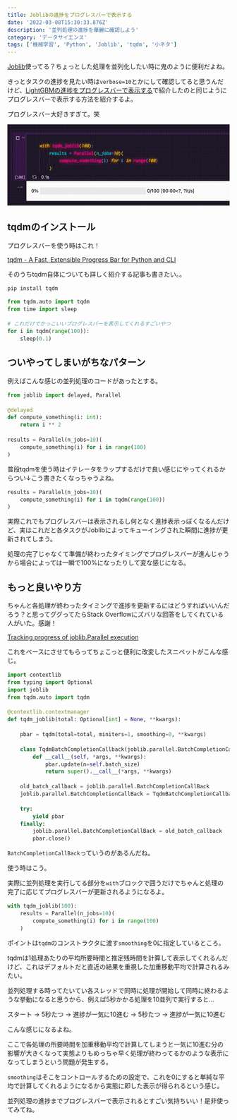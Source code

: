 ```yaml
---
title: Joblibの進捗をプログレスバーで表示する
date: '2022-03-08T15:30:33.876Z'
description: '並列処理の進捗を華麗に確認しよう'
category: 'データサイエンス'
tags: ['機械学習', 'Python', 'Joblib', 'tqdm', '小ネタ']
---
```


[Joblib](https://joblib.readthedocs.io/)使ってる？ちょっとした処理を並列化したい時に鬼のように便利だよね。

きっとタスクの進捗を見たい時は`verbose=10`とかにして確認してると思うんだけど、[LightGBMの進捗をプログレスバーで表示する](./tune-hyper-parameters-with-optuna)で紹介したのと同じようにプログレスバーで表示する方法を紹介するよ。

プログレスバー大好きすぎて。笑

![](./joblib-tqdm.gif)

## tqdmのインストール

プログレスバーを使う時はこれ！

[tqdm - A Fast, Extensible Progress Bar for Python and CLI](https://github.com/tqdm/tqdm)

そのうちtqdm自体についても詳しく紹介する記事も書きたい。。

```shell
pip install tqdm
```

```python
from tqdm.auto import tqdm
from time import sleep

# これだけでかっこいいプログレスバーを表示してくれるすごいやつ
for i in tqdm(range(100)):
    sleep(0.1)
```

## ついやってしまいがちなパターン

例えばこんな感じの並列処理のコードがあったとする。

```python
from joblib import delayed, Parallel

@delayed
def compute_something(i: int):
    return i ** 2

results = Parallel(n_jobs=10)(
    compute_something(i) for i in range(100)
)
```

普段tqdmを使う時はイテレータをラップするだけで良い感じにやってくれるからつい↓こう書きたくなっちゃうよね。

```python
results = Parallel(n_jobs=10)(
    compute_something(i) for i in tqdm(range(100))
)
```

実際これでもプログレスバーは表示されるし何となく進捗表示っぽくなるんだけど、実はこれだと各タスクがJoblibによってキューイングされた瞬間に進捗が更新されてしまう。

処理の完了じゃなくて準備が終わったタイミングでプログレスバーが進んじゃうから場合によっては一瞬で100%になったりして変な感じになる。

## もっと良いやり方

ちゃんと各処理が終わったタイミングで進捗を更新するにはどうすればいいんだろう？と思ってググってたらStack Overflowにズバリな回答をしてくれている人がいた。感謝！

[Tracking progress of joblib.Parallel execution](https://stackoverflow.com/questions/24983493/tracking-progress-of-joblib-parallel-execution/58936697#58936697)

これをベースにさせてもらってちょこっと便利に改変したスニペットがこんな感じ。

```python
import contextlib
from typing import Optional
import joblib
from tqdm.auto import tqdm

@contextlib.contextmanager
def tqdm_joblib(total: Optional[int] = None, **kwargs):

    pbar = tqdm(total=total, miniters=1, smoothing=0, **kwargs)

    class TqdmBatchCompletionCallback(joblib.parallel.BatchCompletionCallBack):
        def __call__(self, *args, **kwargs):
            pbar.update(n=self.batch_size)
            return super().__call__(*args, **kwargs)

    old_batch_callback = joblib.parallel.BatchCompletionCallBack
    joblib.parallel.BatchCompletionCallBack = TqdmBatchCompletionCallback

    try:
        yield pbar
    finally:
        joblib.parallel.BatchCompletionCallBack = old_batch_callback
        pbar.close()
```

`BatchCompletionCallBack`っていうのがあるんだね。

使う時はこう。

実際に並列処理を実行してる部分を`with`ブロックで囲うだけでちゃんと処理の完了に応じてプログレスバーが更新されるようになるよ。

```python
with tqdm_joblib(100):
    results = Parallel(n_jobs=10)(
        compute_something(i) for i in range(100)
    )
```

ポイントは`tqdm`のコンストラクタに渡す`smoothing`を0に指定しているところ。

tqdmは1処理あたりの平均所要時間と推定残時間を計算して表示してくれるんだけど、これはデフォルトだと直近の結果を重視した加重移動平均で計算されるみたい。

並列処理する時ってたいてい各スレッドで同時に処理が開始して同時に終わるような挙動になると思うから、例えば5秒かかる処理を10並列で実行すると…

スタート → 5秒たつ → 進捗が一気に10進む → 5秒たつ → 進捗が一気に10進む

こんな感じになるよね。

ここで各処理の所要時間を加重移動平均で計算してしまうと一気に10進む分の影響が大きくなって実態よりもめっちゃ早く処理が終わってるかのような表示になってしまうという問題が発生する。

`smoothing`はそこをコントロールするための設定で、これを0にすると単純な平均で計算してくれるようになるから実態に即した表示が得られるという感じ。

並列処理の進捗までプログレスバーで表示されるとすごい気持ちいい！是非使ってみてね。
